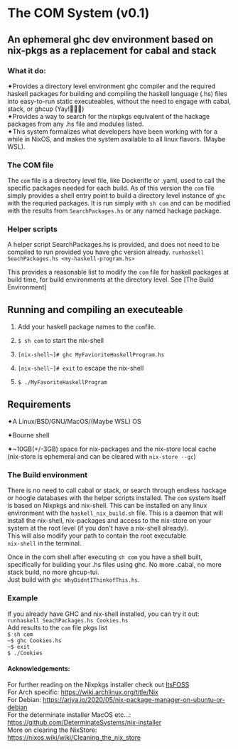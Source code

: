 # The COM System (v0.1)
## An ephemeral ghc dev environment based on nix-pkgs as a replacement for cabal and stack 

  
### What it do:
  
✦Provides a directory level environment ghc compiler and the required haskell packages for building and compiling the haskell language (.hs) files into easy-to-run static executeables, 
without the need to engage with cabal, stack, or ghcup (Yay!🎉🥳🎈)   
✦Provides a way to search for the nixpkgs equivalent of the hackage packages from any .hs file and modules listed.   
✦This system formalizes what developers have been
working with for a while in NixOS, and makes the system available to all linux flavors. (Maybe WSL).    
  
### The COM file
  
The ```com``` file is a directory level file, like Dockerifle or .yaml, used to call the specific packages needed for each build.
As of this version the ```com``` file simply provides a shell entry point to build 
a directory level instance of ```ghc``` with the requried packages. It is run simply with 
```sh com``` and can be modified with the results from ```SearchPackages.hs``` or any named hackage package.
  
### Helper scripts
  
A helper script SearchPackages.hs is provided, and does not need to be compiled to run provided you have ghc version already. 
```runhaskell SeachPackages.hs <my-haskell-program.hs>```  

This provides a reasonable list to modify the ```com``` file for haskell packages at build time, 
for build environments at the directory level.  See [The Build Environment]

## Running and compiling an executeable

1.  Add your haskell package names to the ```com```file.  

2.   ```$ sh com```  to start the nix-shell

3.   ```[nix-shell~]# ghc MyFavioriteHaskellProgram.hs```

4.   ```[nix-shell~]# exit``` to escape the nix-shell  

5.   ```$ ./MyFavoriteHaskellProgram```

## Requirements

✦A Linux/BSD/GNU/MacOS/(Maybe WSL) OS 
  
✦Bourne shell   
  
✦~10GB(+/-3GB) space for nix-packages and the nix-store local cache   
(nix-store is ephemeral and can be cleared with ```nix-store --gc```)


### The Build environment

There is no need to call cabal or stack, or search through endless hackage or hoogle
databases with the helper scripts installed. The ```com``` system itself is based on 
Nixpkgs and nix-shell. This can be installed on any linux environment with the 
```haskell_nix_build.sh``` file. This is a daemon that will install the nix-shell, nix-packages and access
to the nix-store on your system at the root level (if you don't have a nix-shell already).  
This will also modify your path to contain the root executable  
```nix-shell``` in the terminal.  

Once in the com shell after executing ```sh com``` you have a shell built, specifically for building
your .hs files using ghc. No more .cabal, no more stack build, no more ghcup-tui.   
Just build with ```ghc WhyDidntIThinkofThis.hs```. 

### Example
If you already have GHC and nix-shell installed, you can try it out:
```runhaskell SeachPackages.hs Cookies.hs```  
Add results to the ```com``` file pkgs list  
```$ sh com```  
```~$ ghc Cookies.hs```  
```~$ exit```  
```$ ./Cookies```  

#### Acknowledgements:

For further reading on the Nixpkgs installer check out [ItsFOSS](https://itsfoss.com/ubuntu-install-nix-package-manager/)  
For Arch specific: https://wiki.archlinux.org/title/Nix  
For Debian: https://ariya.io/2020/05/nix-package-manager-on-ubuntu-or-debian  
For the determinate installer MacOS etc...: https://github.com/DeterminateSystems/nix-installer  
More on clearing the NixStore: https://nixos.wiki/wiki/Cleaning_the_nix_store

